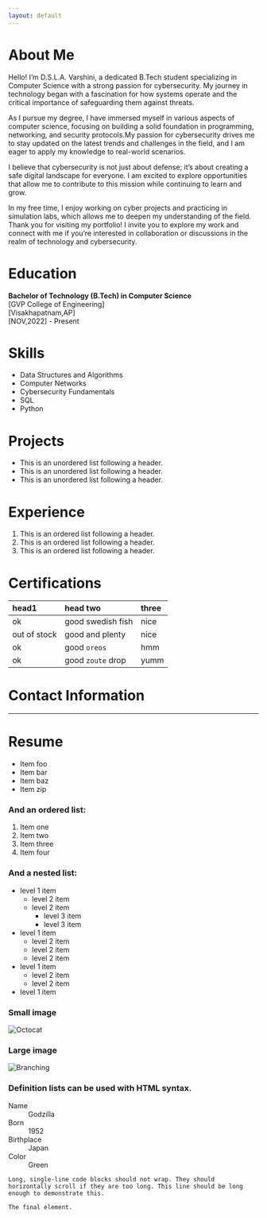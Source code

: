 ```yaml
---
layout: default
---
```



# About Me

Hello! I’m D.S.L.A. Varshini, a dedicated B.Tech student specializing in Computer Science with a strong passion for cybersecurity. My journey in technology began with a fascination for how systems operate and the critical importance of safeguarding them against threats.

As I pursue my degree, I have immersed myself in various aspects of computer science, focusing on building a solid foundation in programming, networking, and security protocols.My passion for cybersecurity drives me to stay updated on the latest trends and challenges in the field, and I am eager to apply my knowledge to real-world scenarios.

I believe that cybersecurity is not just about defense; it’s about creating a safe digital landscape for everyone. I am excited to explore opportunities that allow me to contribute to this mission while continuing to learn and grow.

In my free time, I enjoy working on cyber projects and practicing in simulation labs, which allows me to deepen my understanding of the field. Thank you for visiting my portfolio! I invite you to explore my work and connect with me if you’re interested in collaboration or discussions in the realm of technology and cybersecurity.

# Education

**Bachelor of Technology (B.Tech) in Computer Science**  
[GVP College of Engineering]  
[Visakhapatnam,AP]  
[NOV,2022] - Present

# Skills
- Data Structures and Algorithms
- Computer Networks
- Cybersecurity Fundamentals
- SQL
- Python

# Projects

*   This is an unordered list following a header.
*   This is an unordered list following a header.
*   This is an unordered list following a header.

# Experience

1.  This is an ordered list following a header.
2.  This is an ordered list following a header.
3.  This is an ordered list following a header.

# Certifications

| head1        | head two          | three |
|:-------------|:------------------|:------|
| ok           | good swedish fish | nice  |
| out of stock | good and plenty   | nice  |
| ok           | good `oreos`      | hmm   |
| ok           | good `zoute` drop | yumm  |

# Contact Information

* * *

# Resume

*   Item foo
*   Item bar
*   Item baz
*   Item zip

### And an ordered list:

1.  Item one
1.  Item two
1.  Item three
1.  Item four

### And a nested list:

- level 1 item
  - level 2 item
  - level 2 item
    - level 3 item
    - level 3 item
- level 1 item
  - level 2 item
  - level 2 item
  - level 2 item
- level 1 item
  - level 2 item
  - level 2 item
- level 1 item

### Small image

![Octocat](https://github.githubassets.com/images/icons/emoji/octocat.png)

### Large image

![Branching](https://guides.github.com/activities/hello-world/branching.png)


### Definition lists can be used with HTML syntax.

<dl>
<dt>Name</dt>
<dd>Godzilla</dd>
<dt>Born</dt>
<dd>1952</dd>
<dt>Birthplace</dt>
<dd>Japan</dd>
<dt>Color</dt>
<dd>Green</dd>
</dl>

```
Long, single-line code blocks should not wrap. They should horizontally scroll if they are too long. This line should be long enough to demonstrate this.
```

```
The final element.
```

